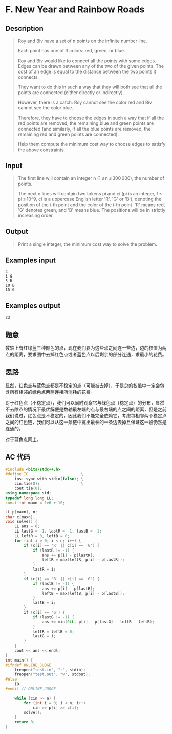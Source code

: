 # F. New Year and Rainbow Roads

## **Description**

> Roy and Biv have a set of n points on the infinite number line.
>
> Each point has one of 3 colors: red, green, or blue.
>
> Roy and Biv would like to connect all the points with some edges. Edges can be drawn between any of the two of the given points. The cost of an edge is equal to the distance between the two points it connects.
>
> They want to do this in such a way that they will both see that all the points are connected (either directly or indirectly).
>
> However, there is a catch: Roy cannot see the color red and Biv cannot see the color blue.
>
> Therefore, they have to choose the edges in such a way that if all the red points are removed, the remaining blue and green points are connected (and similarly, if all the blue points are removed, the remaining red and green points are connected).
>
> Help them compute the minimum cost way to choose edges to satisfy the above constraints.



## **Input**

> The first line will contain an integer n (1 ≤ n ≤ 300 000), the number of points.
>
> The next n lines will contain two tokens pi and ci (pi is an integer, 1 ≤ pi ≤ 10^9, ci is a uppercase English letter 'R', 'G' or 'B'), denoting the position of the i-th point and the color of the i-th point. 'R' means red, 'G' denotes green, and 'B' means blue. The positions will be in strictly increasing order.



## **Output**

> Print a single integer, the minimum cost way to solve the problem.



## **Examples input**

    4
    1 G
    5 R
    10 B
    15 G



## **Examples output**

    23



## **题意**

数轴上有红绿蓝三种颜色的点，现在我们要为这些点之间连一些边，边的权值为两点的距离，要求图中去掉红色点或者蓝色点以后剩余的部分连通，求最小的花费。



## **思路**

显然，红色点与蓝色点都是不稳定的点（可能被去掉），于是总的权值中一定会包含所有相邻的绿色点两两连接所消耗的花费。

对于红色点（不稳定点），我们可以同时观察它与绿色点（稳定点）的分布，显然不去除点的情况下最优解便是数轴最左端的点与最右端的点之间的距离，但是之前我们说过，红色点是不稳定的，因此我们不能完全依赖它，考虑每相邻两个稳定点之间的红色链，我们可以从这一条链中挑出最长的一条边去掉且保证这一段仍然是连通的。

对于蓝色点同上。



## **AC 代码**

```cpp
#include <bits/stdc++.h>
#define IO                       \
    ios::sync_with_stdio(false); \
    cin.tie(0);                  \
    cout.tie(0);
using namespace std;
typedef long long LL;
const int maxn = 1e6 + 10;

LL p[maxn], n;
char c[maxn];
void solve() {
    LL ans = 0;
    LL lastG = -1, lastR = -1, lastB = -1;
    LL leftR = 0, leftB = 0;
    for (int i = 0; i < n; i++) {
        if (c[i] == 'R' || c[i] == 'G') {
            if (lastR != -1) {
                ans += p[i] - p[lastR];
                leftR = max(leftR, p[i] - p[lastR]);
            }
            lastR = i;
        }
        if (c[i] == 'B' || c[i] == 'G') {
            if (lastB != -1) {
                ans += p[i] - p[lastB];
                leftB = max(leftB, p[i] - p[lastB]);
            }
            lastB = i;
        }
        if (c[i] == 'G') {
            if (lastG != -1) {
                ans += min(0LL, p[i] - p[lastG] - leftR - leftB);
            }
            leftR = leftB = 0;
            lastG = i;
        }
    }
    cout << ans << endl;
}
int main() {
#ifndef ONLINE_JUDGE
    freopen("test.in", "r", stdin);
    freopen("test.out", "w", stdout);
#else
    IO;
#endif // ONLINE_JUDGE

    while (cin >> n) {
        for (int i = 0; i < n; i++)
            cin >> p[i] >> c[i];
        solve();
    }
    return 0;
}
```

